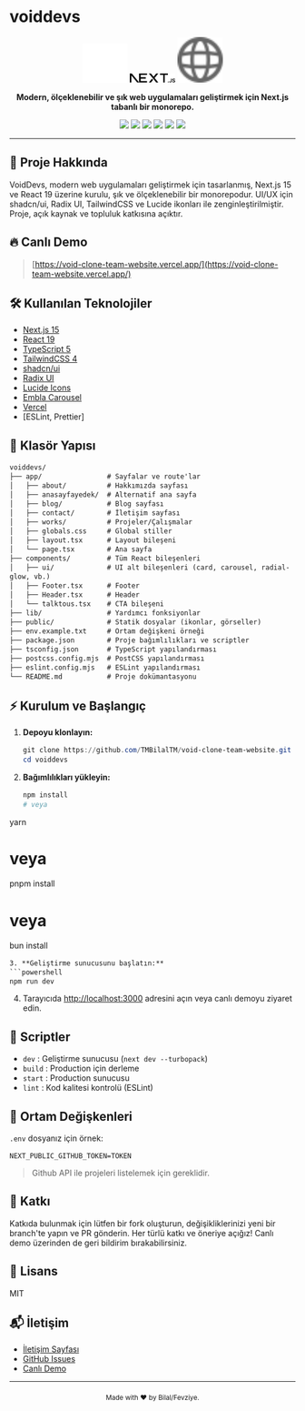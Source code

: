 # voiddevs

<p align="center">
  <img src="public/vercel.svg" alt="Vercel Logo" width="80"/>
  <img src="public/next.svg" alt="Next.js Logo" width="80"/>
  <img src="public/globe.svg" alt="Globe" width="80"/>
</p>

<p align="center">
  <b>Modern, ölçeklenebilir ve şık web uygulamaları geliştirmek için Next.js tabanlı bir monorepo.</b>
</p>

<p align="center">
  <a href="https://nextjs.org"><img src="https://img.shields.io/badge/Next.js-15.3.2-black?logo=nextdotjs" /></a>
  <a href="https://react.dev"><img src="https://img.shields.io/badge/React-19-blue?logo=react" /></a>
  <a href="https://tailwindcss.com"><img src="https://img.shields.io/badge/TailwindCSS-4-06b6d4?logo=tailwindcss" /></a>
  <a href="https://ui.shadcn.com/"><img src="https://img.shields.io/badge/shadcn/ui-%20-yellow?logo=vercel" /></a>
  <a href="https://www.typescriptlang.org/"><img src="https://img.shields.io/badge/TypeScript-5-3178c6?logo=typescript" /></a>
  <a href="https://vercel.com/"><img src="https://img.shields.io/badge/Deploy-Vercel-black?logo=vercel" /></a>
</p>

---

## 🚀 Proje Hakkında

VoidDevs, modern web uygulamaları geliştirmek için tasarlanmış, Next.js 15 ve React 19 üzerine kurulu, şık ve ölçeklenebilir bir monorepodur. UI/UX için shadcn/ui, Radix UI, TailwindCSS ve Lucide ikonları ile zenginleştirilmiştir. Proje, açık kaynak ve topluluk katkısına açıktır.

## 🔥 Canlı Demo

> [https://void-clone-team-website.vercel.app/](https://void-clone-team-website.vercel.app/)

## 🛠️ Kullanılan Teknolojiler

- [Next.js 15](https://nextjs.org/)
- [React 19](https://react.dev/)
- [TypeScript 5](https://www.typescriptlang.org/)
- [TailwindCSS 4](https://tailwindcss.com/)
- [shadcn/ui](https://ui.shadcn.com/)
- [Radix UI](https://www.radix-ui.com/)
- [Lucide Icons](https://lucide.dev/)
- [Embla Carousel](https://www.embla-carousel.com/)
- [Vercel](https://vercel.com/)
- [ESLint, Prettier]

## 📁 Klasör Yapısı

```text
voiddevs/
├── app/                # Sayfalar ve route'lar
│   ├── about/          # Hakkımızda sayfası
│   ├── anasayfayedek/  # Alternatif ana sayfa
│   ├── blog/           # Blog sayfası
│   ├── contact/        # İletişim sayfası
│   ├── works/          # Projeler/Çalışmalar
│   ├── globals.css     # Global stiller
│   ├── layout.tsx      # Layout bileşeni
│   └── page.tsx        # Ana sayfa
├── components/         # Tüm React bileşenleri
│   ├── ui/             # UI alt bileşenleri (card, carousel, radial-glow, vb.)
│   ├── Footer.tsx      # Footer
│   ├── Header.tsx      # Header
│   └── talktous.tsx    # CTA bileşeni
├── lib/                # Yardımcı fonksiyonlar
├── public/             # Statik dosyalar (ikonlar, görseller)
├── env.example.txt     # Ortam değişkeni örneği
├── package.json        # Proje bağımlılıkları ve scriptler
├── tsconfig.json       # TypeScript yapılandırması
├── postcss.config.mjs  # PostCSS yapılandırması
├── eslint.config.mjs   # ESLint yapılandırması
└── README.md           # Proje dokümantasyonu
```

## ⚡️ Kurulum ve Başlangıç

1. **Depoyu klonlayın:**
   ```powershell
   git clone https://github.com/TMBilalTM/void-clone-team-website.git
   cd voiddevs
   ```
2. **Bağımlılıkları yükleyin:**
   ```powershell
   npm install
   # veya
yarn
   # veya
pnpm install
   # veya
bun install
   ```
3. **Geliştirme sunucusunu başlatın:**
   ```powershell
   npm run dev
   ```
4. Tarayıcıda [http://localhost:3000](http://localhost:3000) adresini açın veya canlı demoyu ziyaret edin.

## 🧩 Scriptler

- `dev`   : Geliştirme sunucusu (`next dev --turbopack`)
- `build` : Production için derleme
- `start` : Production sunucusu
- `lint`  : Kod kalitesi kontrolü (ESLint)

## 🔑 Ortam Değişkenleri

`.env` dosyanız için örnek:
```env
NEXT_PUBLIC_GITHUB_TOKEN=TOKEN
```
> Github API ile projeleri listelemek için gereklidir.

## 🤝 Katkı

Katkıda bulunmak için lütfen bir fork oluşturun, değişikliklerinizi yeni bir branch'te yapın ve PR gönderin. Her türlü katkı ve öneriye açığız! Canlı demo üzerinden de geri bildirim bırakabilirsiniz.

## 📄 Lisans

MIT

## 📬 İletişim

- [İletişim Sayfası](https://void-clone-team-website.vercel.app/contact)
- [GitHub Issues](https://github.com/TMBilalTM/void-clone-team-website/issues)
- [Canlı Demo](https://void-clone-team-website.vercel.app/)

---

<p align="center">
  <sub>Made with ❤️ by Bilal/Fevziye.</sub>
</p>
